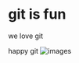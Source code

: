 # git is fun


we love git

happy git
![images](https://user-images.githubusercontent.com/108108029/176119288-9d4c7db2-7b3e-4079-ad90-cfe2f453f549.jpeg)
